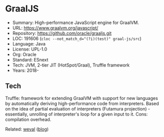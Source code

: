 # GraalJS

* Summary:    High-performance JavaScript engine for GraalVM.
* URL:        https://www.graalvm.org/javascript/
* Repository: https://github.com/oracle/graaljs.git
* LOC:        191606 (`cloc --not_match_d="(?i)(test)" graal-js/src`)
* Language:   Java
* License:    UPL-1.0
* Org:        Oracle
* Standard:   ESnext
* Tech:       JVM, 2-tier JIT (HotSpot/Graal), Truffle framework
* Years:      2018-

## Tech

Truffle: framework for extending GraalVM with support for new languages by automatically deriving high-performance code from interpreters. Based on the idea of partial evaluation of interpreters (Futamura projection) - essentially, unrolling of interpreter's loop for a given input to it. Cons: compilation overhead.

Related: [weval](https://github.com/bytecodealliance/weval) ([blog](https://cfallin.org/blog/2024/08/28/weval/))
